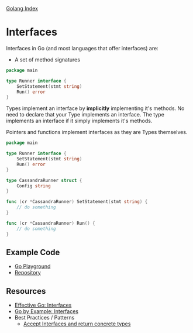 [Golang Index](http://go.imti.co/)

# Interfaces

Interfaces in Go (and most languages that offer interfaces) are:

- A set of method signatures

```go
package main

type Runner interface {
	SetStatement(stmt string)
	Run() error
}

```

Types implement an interface by **implicitly** implementing it's methods.
No need to declare that your Type implements an interface. The type
implements an interface if it simply implements it's methods.

Pointers and functions implement interfaces as they are Types
themselves.

```go
package main

type Runner interface {
	SetStatement(stmt string)
	Run() error
}

type CassandraRunner struct {
	Config string
}

func (cr *CassandraRunner) SetStatement(stmt string) {
    // do something
}

func (cr *CassandraRunner) Run() {
    // do something
}

```

## Example Code

- [Go Playground](https://play.golang.org/p/s5e28KLzs1z)
- [Repository](examples/interfaces.go)

## Resources

- [Effective Go: Interfaces](https://golang.org/doc/effective_go.html#interfaces_and_types)
- [Go by Example: Interfaces](https://gobyexample.com/interfaces)
- Best Practices / Patterns
    - [Accept Interfaces and return concrete types](http://idiomaticgo.com/post/best-practice/accept-interfaces-return-structs/)
